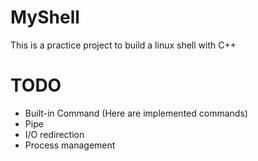 # MyShell
This is a practice project to build a linux shell with C++
# TODO
- Built-in Command (Here are implemented commands)
- Pipe
- I/O redirection
- Process management
